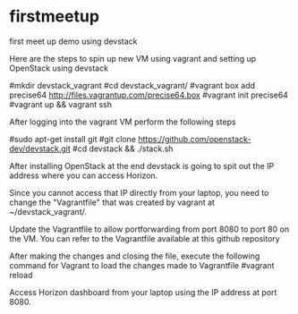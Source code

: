 firstmeetup
===========

first meet up demo using devstack


Here are the steps to spin up new VM using vagrant and setting up OpenStack using devstack


#mkdir devstack_vagrant
#cd devstack_vagrant/
#vagrant box add precise64 http://files.vagrantup.com/precise64.box
#vagrant init precise64
#vagrant up && vagrant ssh


After logging into the vagrant VM perform the following steps

#sudo apt-get install git
#git clone https://github.com/openstack-dev/devstack.git
#cd devstack && ./stack.sh

After installing OpenStack at the end devstack is going to spit out the IP address where you can access Horizon.

Since you cannot access that IP directly from your laptop, you need to change the "Vagrantfile" that was created by 
vagrant at ~/devstack_vagrant/.

Update the Vagrantfile to allow portforwarding from port 8080 to port 80 on the VM. You can refer to the Vagrantfile available
at this github repository

After making the changes and closing the file, execute the following command for Vagrant to load the changes made to Vagrantfile
#vagrant reload

Access Horizon dashboard from your laptop using the IP address at port 8080.
